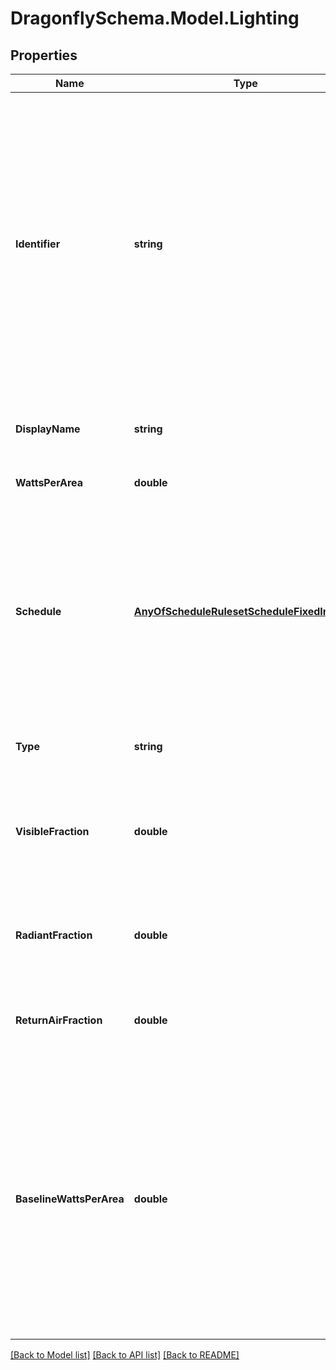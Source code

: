 
# DragonflySchema.Model.Lighting

## Properties

Name | Type | Description | Notes
------------ | ------------- | ------------- | -------------
**Identifier** | **string** | Text string for a unique object ID. This identifier remains constant as the object is mutated, copied, and serialized to different formats (eg. dict, idf, osm). This identifier is also used to reference the object across a Model. It must be &lt; 100 characters, use only ASCII characters and exclude (, ; ! \\n \\t). | 
**DisplayName** | **string** | Display name of the object with no character restrictions. | [optional] 
**WattsPerArea** | **double** | Lighting per floor area as [W/m2]. | 
**Schedule** | [**AnyOfScheduleRulesetScheduleFixedInterval**](AnyOfScheduleRulesetScheduleFixedInterval.md) | The schedule for the use of lights over the course of the year. The type of this schedule should be Fractional and the fractional values will get multiplied by the watts_per_area to yield a complete lighting profile. | 
**Type** | **string** |  | [optional] [readonly] [default to "Lighting"]
**VisibleFraction** | **double** | The fraction of heat from lights that goes into the zone as visible (short-wave) radiation. (Default: 0.25). | [optional] [default to 0.25D]
**RadiantFraction** | **double** | The fraction of heat from lights that is long-wave radiation. (Default: 0.32). | [optional] [default to 0.32D]
**ReturnAirFraction** | **double** | The fraction of the heat from lights that goes into the zone return air. (Default: 0). | [optional] [default to 0.0D]
**BaselineWattsPerArea** | **double** | The baseline lighting power density in [W/m2] of floor area. This baseline is useful to track how much better the installed lights are in comparison to a standard like ASHRAE 90.1. If set to None, it will default to 11.84029 W/m2, which is that ASHRAE 90.1-2004 baseline for an office. | [optional] [default to 11.84029D]

[[Back to Model list]](../README.md#documentation-for-models)
[[Back to API list]](../README.md#documentation-for-api-endpoints)
[[Back to README]](../README.md)

